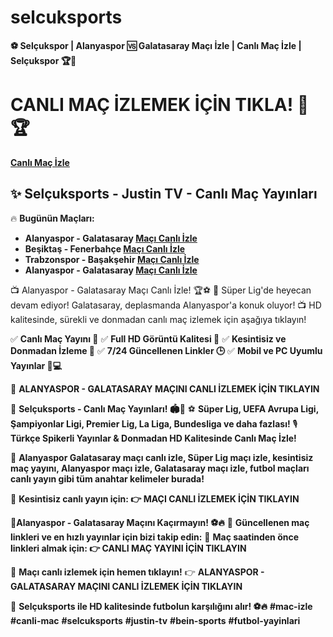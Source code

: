 # selcuksports
**⚽ Selçukspor | Alanyaspor 🆚 Galatasaray Maçı İzle | Canlı Maç İzle | Selçukspor 🏆🎥**
# CANLI MAÇ İZLEMEK İÇİN TIKLA! 🎥🏆

**[Canlı Maç İzle](https://t2m.io/PipoGuncel)**

## ✨ **Selçuksports - Justin TV - Canlı Maç Yayınları**

🔥 **Bugünün Maçları:**
- **Alanyaspor - Galatasaray [Maçı Canlı İzle](https://heylink.me/pipososyal/)**
- **Beşiktaş - Fenerbahçe [Maçı Canlı İzle](https://heylink.me/pipososyal/)**
- **Trabzonspor - Başakşehir [Maçı Canlı İzle](https://heylink.me/pipososyal/)**
- **Alanyaspor - Galatasaray [Maçı Canlı İzle](https://heylink.me/pipososyal/)**

📺 Alanyaspor - Galatasaray Maçı Canlı İzle! 🏆⚽
📢 Süper Lig'de heyecan devam ediyor! Galatasaray, deplasmanda Alanyaspor'a konuk oluyor!
📺 HD kalitesinde, sürekli ve donmadan canlı maç izlemek için aşağıya tıklayın!

✅ **Canlı Maç Yayını 📡**
✅ **Full HD Görüntü Kalitesi 🎥**
✅ **Kesintisiz ve Donmadan İzleme 🔄**
✅ **7/24 Güncellenen Linkler 🕒**
✅ **Mobil ve PC Uyumlu Yayınlar 📱💻**

📌 **ALANYASPOR - GALATASARAY MAÇINI CANLI İZLEMEK İÇİN TIKLAYIN**

🎯 **Selçuksports - Canlı Maç Yayınları! 🏟️📡**
⚽ **Süper Lig, UEFA Avrupa Ligi, Şampiyonlar Ligi, Premier Lig, La Liga, Bundesliga ve daha fazlası!**
🎙️ **Türkçe Spikerli Yayınlar & Donmadan HD Kalitesinde Canlı Maç İzle!**

📡 **Alanyaspor Galatasaray maçı canlı izle, Süper Lig maçı izle, kesintisiz maç yayını, Alanyaspor maçı izle, Galatasaray maçı izle, futbol maçları canlı yayın gibi tüm anahtar kelimeler burada!**

📢 **Kesintisiz canlı yayın için: 👉 MAÇI CANLI İZLEMEK İÇİN TIKLAYIN**

🚀**Alanyaspor - Galatasaray Maçını Kaçırmayın! ⚽🔥**
🔗 **Güncellenen maç linkleri ve en hızlı yayınlar için bizi takip edin:**
📢 **Maç saatinden önce linkleri almak için: 👉 CANLI MAÇ YAYINI İÇİN TIKLAYIN**

📢 **Maçı canlı izlemek için hemen tıklayın!**
👉 **ALANYASPOR - GALATASARAY MAÇINI CANLI İZLEMEK İÇİN TIKLAYIN**

🎉 **Selçuksports ile HD kalitesinde futbolun karşılığını alır! ⚽🔥**
**#mac-izle**
**#canli-mac**
**#selcuksports**
**#justin-tv**
**#bein-sports**
**#futbol-yayinlari**
